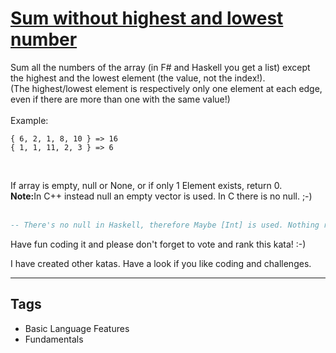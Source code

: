 # [Sum without highest and lowest number](https://www.codewars.com/kata/576b93db1129fcf2200001e6)

Sum all the numbers of the array (in F# and Haskell you get a list) except the highest and the lowest element (the value, not the index!).<br>
(The highest/lowest element is respectively only one element at each edge, even if there are more than one with the same value!)<br><br>
Example:

```
{ 6, 2, 1, 8, 10 } => 16
{ 1, 1, 11, 2, 3 } => 6
```

<br>

If array is empty, null or None, or if only 1 Element exists, return 0.<br>
<strong>Note:</strong>In C++ instead null an empty vector is used. In C there is no null. ;-)
<br><br>

```haskell
-- There's no null in Haskell, therefore Maybe [Int] is used. Nothing represents null.
```

Have fun coding it and please don't forget to vote and rank this kata! :-)

I have created other katas. Have a look if you like coding and challenges.

---

## Tags

- Basic Language Features
- Fundamentals
